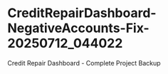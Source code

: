 # CreditRepairDashboard-NegativeAccounts-Fix-20250712_044022
Credit Repair Dashboard - Complete Project Backup
